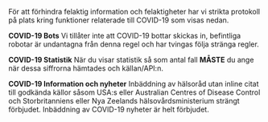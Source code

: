 För att förhindra felaktig information och felaktigheter har vi strikta protokoll på plats kring funktioner relaterade till COVID-19 som visas nedan.

**COVID-19 Bots** Vi tillåter inte att COVID-19 bottar skickas in, befintliga robotar är undantagna från denna regel och har tvingas följa stränga regler.

**COVID-19 Statistik** När du visar statistik så som antal fall **__MÅSTE__** du ange när dessa siffrorna hämtades och källan/API:n.

**COVID-19 Information och nyheter** Inbäddning av hälsoråd utan inline citat till godkända källor såsom USA:s eller Australian Centres of Disease Control och Storbritanniens eller Nya Zeelands hälsovårdsministerium strängt förbjudet. Inbäddning av COVID-19 nyheter är helt förbjudet.